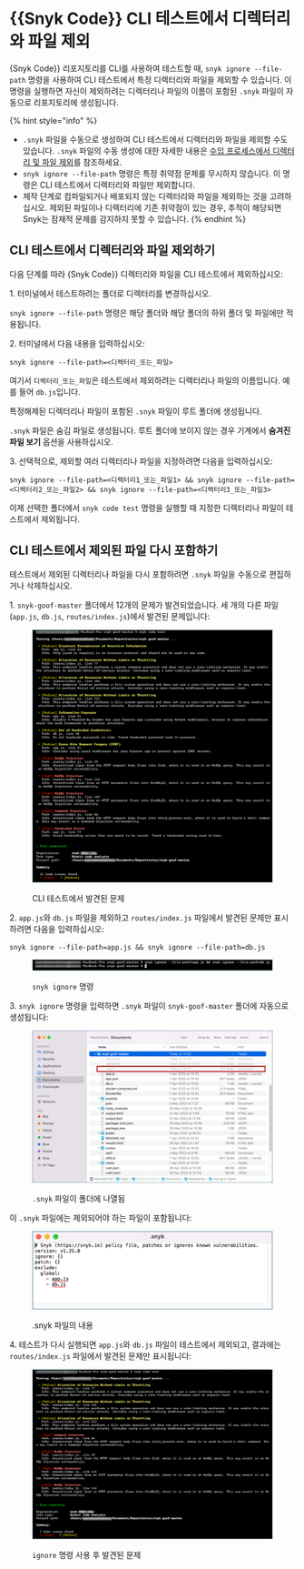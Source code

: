 # {{Snyk Code}} CLI 테스트에서 디렉터리와 파일 제외

{Snyk Code}} 리포지토리를 CLI를 사용하여 테스트할 때, `snyk ignore --file-path` 명령을 사용하여 CLI 테스트에서 특정 디렉터리와 파일을 제외할 수 있습니다. 이 명령을 실행하면 자신이 제외하려는 디렉터리나 파일의 이름이 포함된 `.snyk` 파일이 자동으로 리포지토리에 생성됩니다.

{% hint style="info" %}
* `.snyk` 파일을 수동으로 생성하여 CLI 테스트에서 디렉터리와 파일을 제외할 수도 있습니다. `.snyk` 파일의 수동 생성에 대한 자세한 내용은 [수입 프로세스에서 디렉터리 및 파일 제외](https://docs.snyk.io/products/snyk-code/getting-started-with-snyk-code/activating-snyk-code-using-the-web-ui/step-3-importing-repositories-to-snyk-for-the-snyk-code-testing/excluding-directories-and-files-from-the-import-process)를 참조하세요.
* `snyk ignore --file-path` 명령은 특정 취약점 문제를 무시하지 않습니다. 이 명령은 CLI 테스트에서 디렉터리와 파일만 제외합니다.
* 제작 단계로 컴파일되거나 배포되지 않는 디렉터리와 파일을 제외하는 것을 고려하십시오. 제외된 파일이나 디렉터리에 기존 취약점이 있는 경우, 추적이 해당되면 Snyk는 잠재적 문제를 감지하지 못할 수 있습니다.
{% endhint %}

## **CLI 테스트에서 디렉터리와 파일 제외하기**

다음 단계를 따라 {Snyk Code}} 디렉터리와 파일을 CLI 테스트에서 제외하십시오:

1\. 터미널에서 테스트하려는 폴더로 디렉터리를 변경하십시오.

`snyk ignore --file-path` 명령은 해당 폴더와 해당 폴더의 하위 폴더 및 파일에만 적용됩니다.

2\. 터미널에서 다음 내용을 입력하십시오:

```
snyk ignore --file-path=<디렉터리_또는_파일>
```

여기서 `디렉터리_또는_파일`은 테스트에서 제외하려는 디렉터리나 파일의 이름입니다. 예를 들어 `db.js`입니다.

특정해제된 디렉터리나 파일이 포함된 `.snyk` 파일이 루트 폴더에 생성됩니다.

`.snyk` 파일은 숨김 파일로 생성됩니다. 루트 폴더에 보이지 않는 경우 기계에서 **숨겨진 파일 보기** 옵션을 사용하십시오.

3\. 선택적으로, 제외할 여러 디렉터리나 파일을 지정하려면 다음을 입력하십시오:

```
snyk ignore --file-path=<디렉터리1_또는_파일1> && snyk ignore --file-path=<디렉터리2_또는_파일2> && snyk ignore --file-path=<디렉터리3_또는_파일3>
```

이제 선택한 폴더에서 `snyk code test` 명령을 실행할 때 지정한 디렉터리나 파일이 테스트에서 제외됩니다.

## CLI 테스트에서 제외된 파일 다시 포함하기&#x20;

테스트에서 제외된 디렉터리나 파일을 다시 포함하려면 `.snyk` 파일을 수동으로 편집하거나 삭제하십시오.

1\. `snyk-goof-master` 폴더에서 12개의 문제가 발견되었습니다. 세 개의 다른 파일(`app.js`, `db.js`, `routes/index.js`)에서 발견된 문제입니다:

<figure><img src="../../../.gitbook/assets/snyk Code - CLI - snyk code test - Exclusion - before -2.png" alt="CLI 테스트에서 발견된 문제"><figcaption><p>CLI 테스트에서 발견된 문제</p></figcaption></figure>

2\. `app.js`와 `db.js` 파일을 제외하고 `routes/index.js` 파일에서 발견된 문제만 표시하려면 다음을 입력하십시오:

```
snyk ignore --file-path=app.js && snyk ignore --file-path=db.js
```

<figure><img src="../../../.gitbook/assets/snyk Code - CLI - snyk code test - Exclusion - Example command.png" alt="터미널에서 snyk ignore 명령"><figcaption><p><code>snyk ignore</code> 명령</p></figcaption></figure>

3\. `snyk ignore` 명령을 입력하면 `.snyk` 파일이 `snyk-goof-master` 폴더에 자동으로 생성됩니다:

<figure><img src="../../../.gitbook/assets/snyk Code - CLI - snyk code test - Exclusion - Example - .snyk file.png" alt="폴더에 나열된 .snyk 파일"><figcaption><p><code>.snyk</code> 파일이 폴더에 나열됨</p></figcaption></figure>

이 `.snyk` 파일에는 제외되어야 하는 파일이 포함됩니다:

<figure><img src="../../../.gitbook/assets/snyk Code - CLI - snyk code test - Exclusion - Example - .snyk file - content.png" alt=".snyk 파일의 내용"><figcaption><p>.snyk 파일의 내용</p></figcaption></figure>

4\. 테스트가 다시 실행되면 `app.js`와 `db.js` 파일이 테스트에서 제외되고, 결과에는 `routes/index.js` 파일에서 발견된 문제만 표시됩니다:

<figure><img src="../../../.gitbook/assets/snyk Code - CLI - snyk code test - Exclusion - after - 2.png" alt="ignore 명령 사용 후 발견된 문제"><figcaption><p><code>ignore</code> 명령 사용 후 발견된 문제</p></figcaption></figure>